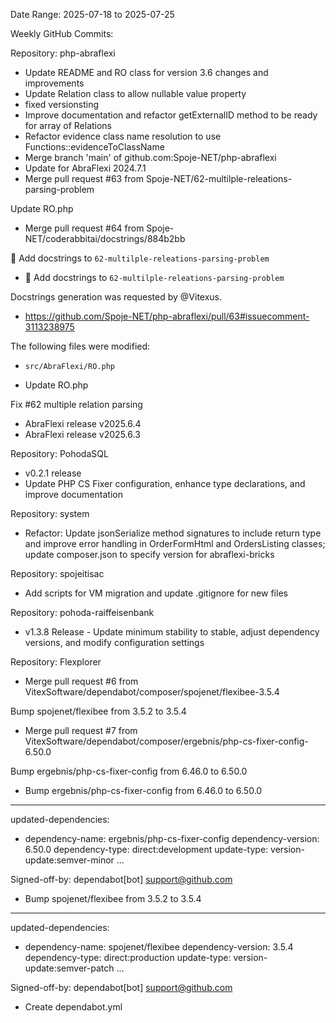 Date Range: 2025-07-18 to 2025-07-25

Weekly GitHub Commits:

Repository: php-abraflexi
- Update README and RO class for version 3.6 changes and improvements
- Update Relation class to allow nullable value property
- fixed versionsting
- Improve documentation and refactor getExternalID method to be ready for array of Relations
- Refactor evidence class name resolution to use Functions::evidenceToClassName
- Merge branch 'main' of github.com:Spoje-NET/php-abraflexi
- Update for AbraFlexi 2024.7.1
- Merge pull request #63 from Spoje-NET/62-multilple-releations-parsing-problem

Update RO.php
- Merge pull request #64 from Spoje-NET/coderabbitai/docstrings/884b2bb

📝 Add docstrings to `62-multilple-releations-parsing-problem`
- 📝 Add docstrings to `62-multilple-releations-parsing-problem`

Docstrings generation was requested by @Vitexus.

* https://github.com/Spoje-NET/php-abraflexi/pull/63#issuecomment-3113238975

The following files were modified:

* `src/AbraFlexi/RO.php`
- Update RO.php

Fix #62 multiple relation parsing
- AbraFlexi release v2025.6.4
- AbraFlexi release v2025.6.3

Repository: PohodaSQL
- v0.2.1 release
- Update PHP CS Fixer configuration, enhance type declarations, and improve documentation

Repository: system
- Refactor: Update jsonSerialize method signatures to include return type and improve error handling in OrderFormHtml and OrdersListing classes; update composer.json to specify version for abraflexi-bricks

Repository: spojeitisac
- Add scripts for VM migration and update .gitignore for new files

Repository: pohoda-raiffeisenbank
- v1.3.8 Release - Update minimum stability to stable, adjust dependency versions, and modify configuration settings

Repository: Flexplorer
- Merge pull request #6 from VitexSoftware/dependabot/composer/spojenet/flexibee-3.5.4

Bump spojenet/flexibee from 3.5.2 to 3.5.4
- Merge pull request #7 from VitexSoftware/dependabot/composer/ergebnis/php-cs-fixer-config-6.50.0

Bump ergebnis/php-cs-fixer-config from 6.46.0 to 6.50.0
- Bump ergebnis/php-cs-fixer-config from 6.46.0 to 6.50.0

---
updated-dependencies:
- dependency-name: ergebnis/php-cs-fixer-config
  dependency-version: 6.50.0
  dependency-type: direct:development
  update-type: version-update:semver-minor
...

Signed-off-by: dependabot[bot] <support@github.com>
- Bump spojenet/flexibee from 3.5.2 to 3.5.4

---
updated-dependencies:
- dependency-name: spojenet/flexibee
  dependency-version: 3.5.4
  dependency-type: direct:production
  update-type: version-update:semver-patch
...

Signed-off-by: dependabot[bot] <support@github.com>
- Create dependabot.yml

